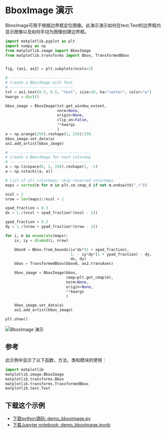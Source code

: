 # BboxImage 演示

BboxImage可用于根据边界框定位图像。此演示演示如何在text.Text的边界框内显示图像以及如何手动为图像创建边界框。

```python
import matplotlib.pyplot as plt
import numpy as np
from matplotlib.image import BboxImage
from matplotlib.transforms import Bbox, TransformedBbox


fig, (ax1, ax2) = plt.subplots(ncols=2)

# ----------------------------
# Create a BboxImage with Text
# ----------------------------
txt = ax1.text(0.5, 0.5, "test", size=30, ha="center", color="w")
kwargs = dict()

bbox_image = BboxImage(txt.get_window_extent,
                       norm=None,
                       origin=None,
                       clip_on=False,
                       **kwargs
                       )
a = np.arange(256).reshape(1, 256)/256.
bbox_image.set_data(a)
ax1.add_artist(bbox_image)

# ------------------------------------
# Create a BboxImage for each colormap
# ------------------------------------
a = np.linspace(0, 1, 256).reshape(1, -1)
a = np.vstack((a, a))

# List of all colormaps; skip reversed colormaps.
maps = sorted(m for m in plt.cm.cmap_d if not m.endswith("_r"))

ncol = 2
nrow = len(maps)//ncol + 1

xpad_fraction = 0.3
dx = 1./(ncol + xpad_fraction*(ncol - 1))

ypad_fraction = 0.3
dy = 1./(nrow + ypad_fraction*(nrow - 1))

for i, m in enumerate(maps):
    ix, iy = divmod(i, nrow)

    bbox0 = Bbox.from_bounds(ix*dx*(1 + xpad_fraction),
                             1. - iy*dy*(1 + ypad_fraction) - dy,
                             dx, dy)
    bbox = TransformedBbox(bbox0, ax2.transAxes)

    bbox_image = BboxImage(bbox,
                           cmap=plt.get_cmap(m),
                           norm=None,
                           origin=None,
                           **kwargs
                           )

    bbox_image.set_data(a)
    ax2.add_artist(bbox_image)

plt.show()
```

![BboxImage 演示](https://matplotlib.org/_images/sphx_glr_demo_bboximage_001.png)

## 参考

此示例中显示了以下函数，方法，类和模块的使用：

```python
import matplotlib
matplotlib.image.BboxImage
matplotlib.transforms.Bbox
matplotlib.transforms.TransformedBbox
matplotlib.text.Text
```

## 下载这个示例

- [下载python源码: demo_bboximage.py](https://matplotlib.org/_downloads/demo_bboximage.py)
- [下载Jupyter notebook: demo_bboximage.ipynb](https://matplotlib.org/_downloads/demo_bboximage.ipynb)